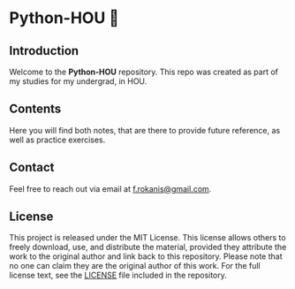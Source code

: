 # Python-HOU 🐍

## Introduction
Welcome to the **Python-HOU** repository. This repo was created as part of my studies for my undergrad, in HOU.

## Contents
Here you will find both notes, that are there to provide future reference, as well as practice exercises.

## Contact
Feel free to reach out via email at [f.rokanis@gmail.com](mailto:f.rokanis@gmail.com).

## License
This project is released under the MIT License. This license allows others to freely download, use, and distribute the material, provided they attribute the work to the original author and link back to this repository. Please note that no one can claim they are the original author of this work. For the full license text, see the [LICENSE](LICENSE.md) file included in the repository.
